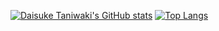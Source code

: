 [![Daisuke Taniwaki's GitHub stats](https://github-readme-stats.vercel.app/api?username=dtaniwaki&theme=tokyonight)](https://github.com/anuraghazra/github-readme-stats)
[![Top Langs](https://github-readme-stats.vercel.app/api/top-langs/?username=dtaniwaki&theme=tokyonight)](https://github.com/anuraghazra/github-readme-stats)
